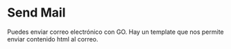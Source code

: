 # Send Mail

Puedes enviar correo electrónico con GO.
Hay un template que nos permite enviar contenido html al correo.

